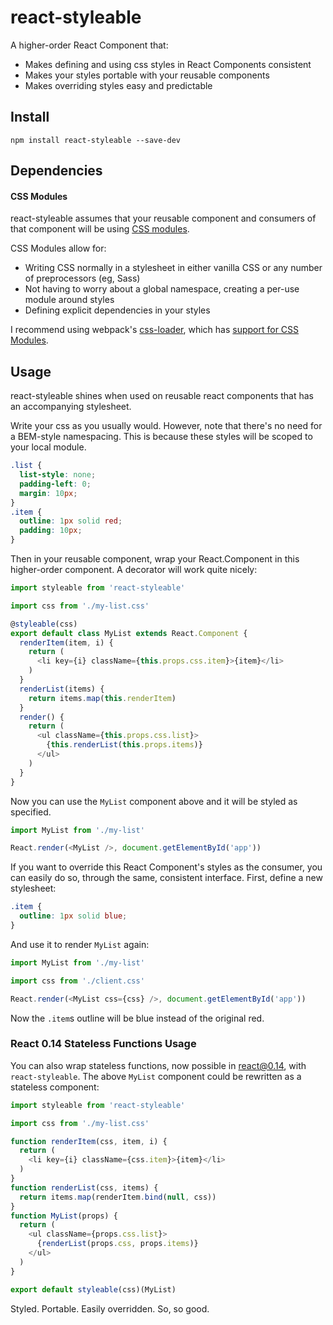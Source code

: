 # react-styleable

A higher-order React Component that:

- Makes defining and using css styles in React Components consistent
- Makes your styles portable with your reusable components
- Makes overriding styles easy and predictable

## Install

```
npm install react-styleable --save-dev
```

## Dependencies

#### CSS Modules

react-styleable assumes that your reusable component and consumers of that component will be using [CSS modules](https://github.com/css-modules/css-modules).

CSS Modules allow for:

- Writing CSS normally in a stylesheet in either vanilla CSS or any number of preprocessors (eg, Sass)
- Not having to worry about a global namespace, creating a per-use module around styles
- Defining explicit dependencies in your styles

I recommend using webpack's [css-loader](https://github.com/webpack/css-loader), which has [support for CSS Modules](https://github.com/webpack/css-loader#css-modules).

## Usage

react-styleable shines when used on reusable react components that has an accompanying stylesheet.

Write your css as you usually would.  However, note that there's no need for a BEM-style namespacing.  This is because these styles will be scoped to your local module.

```css
.list {
  list-style: none;
  padding-left: 0;
  margin: 10px;
}
.item {
  outline: 1px solid red;
  padding: 10px;
}
```

Then in your reusable component, wrap your React.Component in this higher-order component.  A decorator will work quite nicely:

```js
import styleable from 'react-styleable'

import css from './my-list.css'

@styleable(css)
export default class MyList extends React.Component {
  renderItem(item, i) {
    return (
      <li key={i} className={this.props.css.item}>{item}</li>
    )
  }
  renderList(items) {
    return items.map(this.renderItem)
  }
  render() {
    return (
      <ul className={this.props.css.list}>
        {this.renderList(this.props.items)}
      </ul>
    )
  }
}
```

Now you can use the `MyList` component above and it will be styled as specified.


```js
import MyList from './my-list'

React.render(<MyList />, document.getElementById('app'))
```

If you want to override this React Component's styles as the consumer, you can easily do so, through the same, consistent interface.  First, define a new stylesheet:

```css
.item {
  outline: 1px solid blue;
}
```

And use it to render `MyList` again:

```js
import MyList from './my-list'

import css from './client.css'

React.render(<MyList css={css} />, document.getElementById('app'))
```

Now the `.item`s outline will be blue instead of the original red.

### React 0.14 Stateless Functions Usage

You can also wrap stateless functions, now possible in react@0.14, with `react-styleable`.  The above `MyList` component could be rewritten as a stateless component:

```js
import styleable from 'react-styleable'

import css from './my-list.css'

function renderItem(css, item, i) {
  return (
    <li key={i} className={css.item}>{item}</li>
  )
}
function renderList(css, items) {
  return items.map(renderItem.bind(null, css))
}
function MyList(props) {
  return (
    <ul className={props.css.list}>
      {renderList(props.css, props.items)}
    </ul>
  )
}

export default styleable(css)(MyList)
```

Styled. Portable. Easily overridden.  So, so good.
